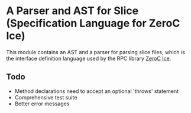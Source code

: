 # A Parser and AST for Slice (Specification Language for ZeroC Ice)

This module contains an AST and a parser for parsing slice files,
which is the interface definition language used by the RPC library
[ZeroC Ice](http://www.zeroc.com/ice.html).

## Todo

- Method declarations need to accept an optional 'throws' statement
- Comprehensive test suite
- Better error messages
